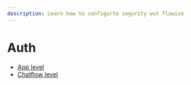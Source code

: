 ```yaml
---
description: Learn how to configurte segurity wut flowise
---
```


# Auth

* [App level](app-level.md)
* [Chatflow level](chatflow-level.md)
